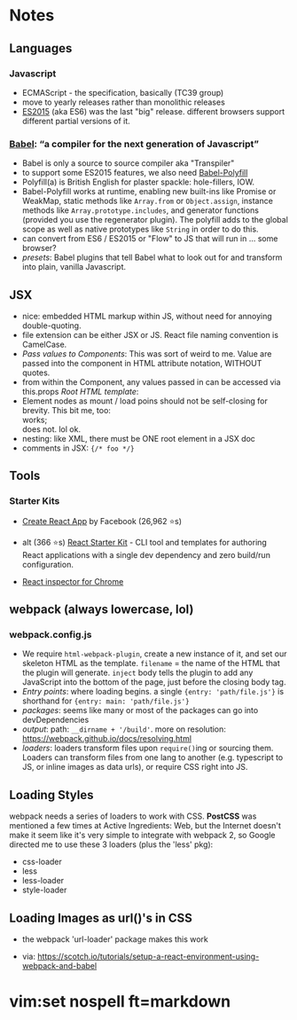 # Notes

## Languages

### Javascript
- ECMAScript - the specification, basically (TC39 group)
- move to yearly releases rather than monolithic releases
- [ES2015](https://babeljs.io/learn-es2015) (aka ES6) was the last "big" release. different browsers support different partial versions of it.

### [Babel](https://babeljs.io): “a compiler for the next generation of Javascript”
- Babel is only a source to source compiler aka "Transpiler"
- to support some ES2015 features, we also need [Babel-Polyfill](https://babeljs.io/docs/usage/polyfill/)
- Polyfill(a) is British English for plaster spackle: hole-fillers, IOW.
- Babel-Polyfill works at runtime, enabling  new built-ins like Promise or WeakMap, static methods like `Array.from` or `Object.assign`, instance methods like `Array.prototype.includes`, and generator functions (provided you use the regenerator plugin). The polyfill adds to the global scope as well as native prototypes like `String` in order to do this.
- can convert from ES6 / ES2015 or "Flow" to JS that will run in … some browser?
- *presets*: Babel plugins that tell Babel what to look out for and
transform into plain, vanilla Javascript.

## JSX
- nice: embedded HTML markup within JS, without need for annoying double-quoting.
- file extension can be either JSX or JS. React file naming convention is CamelCase.
- *Pass values to Components*: This was sort of weird to me. Value are passed into the component in HTML attribute notation, WITHOUT quotes. <shrug>
- from within the Component, any values passed in can be accessed via this.props
*Root HTML template*:
- Element nodes as mount / load poins should not be self-closing for brevity. This bit me, too: <div id="root"></div> works; <div id="root" /> does not. lol ok.
- nesting: like XML, there must be ONE root element in a JSX doc
- comments in JSX: `{/* foo */}`

## Tools
### Starter Kits
- [Create React App](https://github.com/facebookincubator/create-react-app) by Facebook (26,962 ⭐️s)
- alt (366 ⭐️s) [React Starter Kit](https://github.com/kriasoft/react-app) - CLI tool and templates for authoring React applications with a single dev dependency and zero build/run configuration.

- [React inspector for Chrome ](https://chrome.google.com/webstore/detail/react-developer-tools/fmkadmapgofadopljbjfkapdkoienihi)

## webpack (always lowercase, lol)
### webpack.config.js
- We require `html-webpack-plugin`, create a new instance of it, and set
our skeleton HTML as the template. `filename` = the name of the HTML that the
plugin will generate. `inject` body tells the plugin to add any JavaScript into the bottom of the page, just before the closing body tag.
- *Entry points*: where loading begins. a single `{entry: 'path/file.js'}` is shorthand for `{entry: main: 'path/file.js'}`
- *packages*: seems like many or most of the packages can go into devDependencies
- *output*: path: `__dirname + '/build'`. more on resolution: https://webpack.github.io/docs/resolving.html
- *loaders*: loaders transform files upon `require()`ing or sourcing them. Loaders can transform files from one lang to another (e.g. typescript to JS, or inline images as data urls), or require CSS right into JS.

## Loading Styles
webpack needs a series of loaders to work with CSS. **PostCSS** was
mentioned a few times at Active Ingredients: Web, but the Internet doesn't make it seem like it's very simple to integrate with webpack 2, so Google directed me to use these 3 loaders (plus the 'less' pkg):

- css-loader
- less
- less-loader
- style-loader

## Loading Images as url()'s in CSS
- the webpack 'url-loader' package makes this work

- via: https://scotch.io/tutorials/setup-a-react-environment-using-webpack-and-babel

# vim:set nospell ft=markdown
